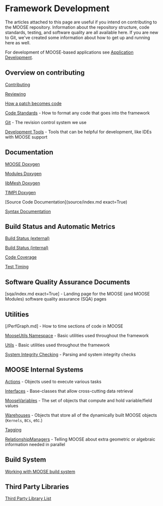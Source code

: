 # Framework Development

The articles attached to this page are useful if you intend on contributing to the MOOSE repository. Information about the repository
structure, code standards, testing, and software quality are all available here. If you are new to Git, we've created some information
about how to get up and running here as well.

For development of MOOSE-based applications see [Application Development](application_development/index.md).

## Overview on contributing

[Contributing](framework/contributing.md)

[Reviewing](framework/reviewing.md)

[How a patch becomes code](framework/patch_to_code.md)

[Code Standards](sqa/framework_scs.md) - How to format any code that goes into the framework

[Git](git.md) - The revision control system we use

[Development Tools](help/development/index.md) - Tools that can be helpful for development, like IDEs with MOOSE support

## Documentation

[MOOSE Doxygen](http://www.mooseframework.org/docs/doxygen/moose/classes.html)

[Modules Doxygen](https://mooseframework.inl.gov/docs/doxygen/modules/classes.html)

[libMesh Doxygen](https://mooseframework.org/docs/doxygen/libmesh/classes.html)

[TIMPI Doxygen](https://mooseframework.org/docs/doxygen/timpi/classes.html)

[Source Code Documentation](source/index.md exact=True)

[Syntax Documentation](syntax/index.md)

## Build Status and Automatic Metrics

[Build Status (external)](https://civet.inl.gov)

[Build Status (internal)](https://moosebuild.hpc.inl.gov)

[Code Coverage](http://mooseframework.org/docs/coverage/framework/)

[Test Timing](http://mooseframework.org/docs/timing/)

## Software Quality Assurance Documents

[sqa/index.md exact=True] - Landing page for the MOOSE (and MOOSE Modules) software quality assurance (SQA) pages

## Utilities

[/PerfGraph.md] - How to time sections of code in MOOSE

[MooseUtils Namespace](MooseUtils.md) - Basic utilities used throughout the framework

[Utils](utils/index.md) - Basic utilities used throughout the framework

[System Integrity Checking](sanity_checking.md) - Parsing and system integrity checks

## MOOSE Internal Systems

[Actions](source/actions/Action.md) - Objects used to execute various tasks

[Interfaces](framework_development/interfaces/index.md) - Base-classes that allow cross-cutting data retrieval

[MooseVariables](moose_variables.md) - The set of objects that compute and hold variable/field values

[Warehouses](/warehouses.md) - Objects that store all of the dynamically built MOOSE objects (`Kernels`, `BCs`, etc.)

[Tagging](tagging.md)

[RelationshipManagers](/relationship_managers.md) - Telling MOOSE about extra geometric or algebraic information needed in parallel

## Build System

[Working with MOOSE build system](build_system.md)

## Third Party Libraries

[Third Party Library List](sqa/library_requirements.md)
